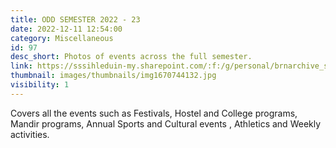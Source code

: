 ```yaml
---
title: ODD SEMESTER 2022 - 23
date: 2022-12-11 12:54:00
category: Miscellaneous
id: 97
desc_short: Photos of events across the full semester.
link: https://sssihleduin-my.sharepoint.com/:f:/g/personal/brnarchive_sssihl_edu_in/EnhmWSqOuUJHiFAesnznXt4BLU-g93FkS9oNJ4OcQs2Fbg?e=IgDG4h
thumbnail: images/thumbnails/img1670744132.jpg
visibility: 1
---
```


 Covers all the events such as Festivals, Hostel and College programs, Mandir programs, Annual Sports and Cultural events , Athletics and Weekly activities.